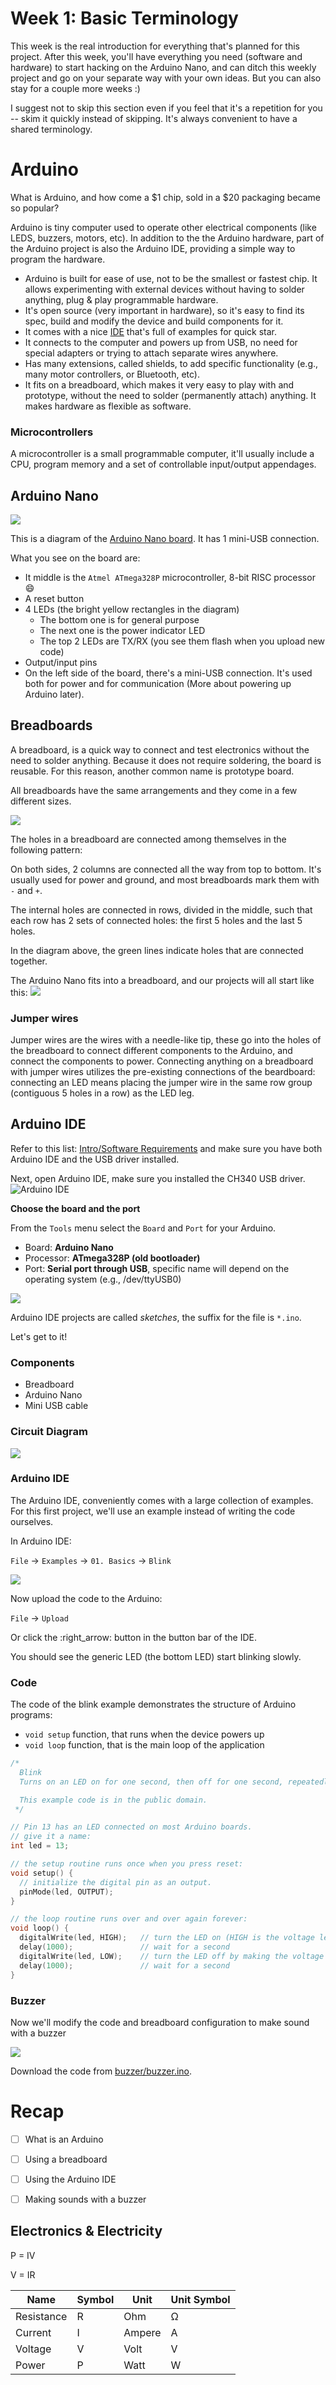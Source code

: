 # Week 1: Basic Terminology

This week is the real introduction for everything that's planned for this project. After this week, you'll have everything you need (software and hardware) to start hacking on the Arduino Nano, and can ditch this weekly project and go on your separate way with your own ideas. But you can also stay for a couple more weeks :)

I suggest not to skip this section even if you feel that it's a repetition for you -- skim it quickly instead of skipping. It's always convenient to have a shared terminology.


# Arduino
What is Arduino, and how come a $1 chip, sold in a $20 packaging became so popular?

Arduino is tiny computer used to operate other electrical components (like LEDS, buzzers, motors, etc). In addition to the the Arduino hardware, part of the Arduino project is also the Arduino IDE, providing a simple way to program the hardware.

- Arduino is built for ease of use, not to be the smallest or fastest chip. It allows experimenting with external devices without having to solder anything, plug & play programmable hardware.
- It's open source (very important in hardware), so it's easy to find its spec, build and modify the device and build components for it.
- It comes with a nice [IDE](https://www.arduino.cc/en/Main/Software) that's full of examples for quick star.
- It connects to the computer and powers up from USB, no need for special adapters or trying to attach separate wires anywhere.
- Has many extensions, called shields, to add specific functionality (e.g., many motor controllers, or Bluetooth, etc).
- It fits on a breadboard, which makes it very easy to play with and prototype, without the need to solder (permanently attach) anything. It makes hardware as flexible as software.


### Microcontrollers
A microcontroller is a small programmable computer, it'll usually include a CPU, program memory and a set of controllable input/output appendages.


## Arduino Nano
![](images/arduino_nano_w_leds.png)

This is a diagram of the [Arduino Nano board](https://store.arduino.cc/usa/arduino-nano). It has 1 mini-USB connection.


What you see on the board are:
* It middle is the `Atmel ATmega328P` microcontroller, 8-bit RISC processor :smile:
* A reset button
* 4 LEDs (the bright yellow rectangles in the diagram)
  * The bottom one is for general purpose
  * The next one is the power indicator LED
  * The top 2 LEDs are TX/RX (you see them flash when you upload new code)
* Output/input pins
* On the left side of the board, there's a mini-USB connection. It's used both for power and for communication (More about powering up Arduino later).


## Breadboards
A breadboard, is a quick way to connect and test electronics without the need to solder anything. Because it does not require soldering, the board is reusable. For this reason, another common name is prototype board.

All breadboards have the same arrangements and they come in a few different sizes.

![](images/breadboard.png)

The holes in a breadboard are connected among themselves in the following pattern:

On both sides, 2 columns are connected all the way from top to bottom. It's usually used for power and ground, and most breadboards mark them with `-` and `+`.

The internal holes are connected in rows, divided in the middle, such that each row has 2 sets of connected holes: the first 5 holes and the last 5 holes.

In the diagram above, the green lines indicate holes that are connected together.


The Arduino Nano fits into a breadboard, and our projects will all start like this:
![](images/breadboard_w_arduino.png)

### Jumper wires
Jumper wires are the wires with a needle-like tip, these go into the holes of the breadboard to connect different components to the Arduino, and connect the components to power.
Connecting anything on a breadboard with jumper wires utilizes the pre-existing connections of the beardboard: connecting an LED means placing the jumper wire in the same row group (contiguous 5 holes in a row) as the LED leg.


## Arduino IDE
Refer to this list: [Intro/Software Requirements](../Intro.md#software-requirements) and make sure you have both Arduino IDE and the USB driver installed.

Next, open Arduino IDE, make sure you installed the CH340 USB driver.
![Arduino IDE](images/arduino_ide.png)

**Choose the board and the port**

From the `Tools` menu select the `Board` and `Port` for your Arduino.
* Board: **Arduino Nano**
* Processor: **ATmega328P (old bootloader)**
* Port: **Serial port through USB**, specific name will depend on the operating system (e.g., /dev/ttyUSB0)

![](images/arduino_ide_board.png)

Arduino IDE projects are called *sketches*, the suffix for the file is `*.ino`.

Let's get to it!


### Components
- Breadboard
- Arduino Nano
- Mini USB cable

### Circuit Diagram
![](images/breadboard_w_arduino.png)

### Arduino IDE
The Arduino IDE, conveniently comes with a large collection of examples.
For this first project, we'll use an example instead of writing the code ourselves.

In Arduino IDE:

`File` -> `Examples` -> `01. Basics` -> `Blink`

![](images/arduino_ide_examples_blink.png)

Now upload the code to the Arduino:

`File` -> `Upload`

Or click the :right_arrow: button in the button bar of the IDE.

You should see the generic LED (the bottom LED) start blinking slowly.


### Code
The code of the blink example demonstrates the structure of Arduino programs:

- `void setup` function, that runs when the device powers up
- `void loop` function, that is the main loop of the application

```c
/*
  Blink
  Turns on an LED on for one second, then off for one second, repeatedly.

  This example code is in the public domain.
 */

// Pin 13 has an LED connected on most Arduino boards.
// give it a name:
int led = 13;

// the setup routine runs once when you press reset:
void setup() {
  // initialize the digital pin as an output.
  pinMode(led, OUTPUT);
}

// the loop routine runs over and over again forever:
void loop() {
  digitalWrite(led, HIGH);   // turn the LED on (HIGH is the voltage level)
  delay(1000);               // wait for a second
  digitalWrite(led, LOW);    // turn the LED off by making the voltage LOW
  delay(1000);               // wait for a second
}
```

### Buzzer

Now we'll modify the code and breadboard configuration to make sound with a buzzer

![](images/buzzer.png)


Download the code from [buzzer/buzzer.ino](buzzer).

# Recap
- [ ] What is an Arduino
- [ ] Using a breadboard
- [ ] Using the Arduino IDE
- [ ] Making sounds with a buzzer


## Electronics & Electricity

P = IV

V = IR

Name | Symbol | Unit | Unit Symbol
---- | -------|------|------------
Resistance | R | Ohm | Ω
Current | I | Ampere | A
Voltage | V | Volt | V
Power | P | Watt | W
